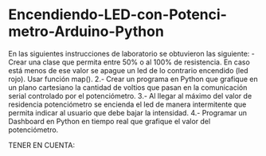 # Encendiendo-LED-con-Potenci-metro-Arduino-Python
En las siguientes instrucciones de laboratorio se obtuvieron las siguiente:
-Crear una clase que permita entre 50% o al 100% de resistencia. En caso está menos de ese valor se apague un led de lo contrario encendido (led rojo). Usar función map().
2.- Crear un programa en Python que grafique en un plano cartesiano la cantidad de voltios que pasan en la comunicación serial controlado por el potenciómetro.
3.- Al llegar al máximo del valor de residencia potenciómetro se encienda el led de manera intermitente que permita indicar al usuario que debe bajar la intensidad.
4.- Programar un  Dashboard en Python en tiempo real que grafique el valor del potenciómetro.

TENER EN CUENTA:
